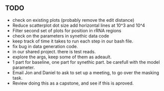 ## TODO
  - check on existing plots (probably remove the edit distance)
  - Reduce scatterplot dot size add horizontal lines at 10^3 and 10^4
  - Filter second set of plots for position in rRNA regions 
  - check on the parameters in synethic data code 
  - keep track of time it takes to run each step in our bash file.
  - fix bug in data generation code. 
  - in our shared project. there is test reads.
  - explore the args, keep some of them as adeault.
  - 1 part for baseline, one part for synethic part. be carefull with the model parameter.
  - Email Jon and Daniel to ask to set up a meeting, to go over the masking task.
  -  Review doing this as a capstone, and see if this is aproved. 

